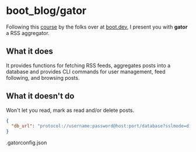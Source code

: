# boot_blog/gator

Following this [course](https://www.boot.dev/courses/build-blog-aggregator-golang "Build a Blog Aggregator in Go") by the folks over at [boot.dev](https://www.boot.dev/), I present you with **gator** a RSS aggregator.

## What it does

It provides functions for fetching RSS feeds, aggregates posts into a database and provides CLI commands for user management, feed following, and browsing posts.

## What it doesn't do

Won't let you read, mark as read and/or delete posts.

```json
{
  "db_url": "protocol://username:password@host:port/database?sslmode=disable"
}
```

.gatorconfig.json
